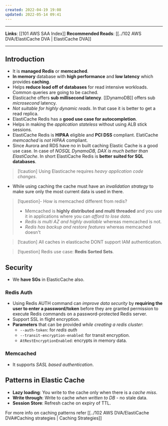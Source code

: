 ```yaml
---
created: 2022-04-19 19:08
updated: 2022-05-14 09:41
---
```

---
**Links**: [[101 AWS SAA Index]]
**Recommended Reads**: [[../102 AWS DVA/ElastiCache DVA | ElastiCache DVA]]

---

## Introduction
- It is **managed Redis** or **memcached**.
- **In memory** database with **high performance** and **low latency** which provides **caching**.
- Helps **reduce load off of databases** for read intensive workloads. Common queries are going to be cached. 
-   Elasticache offers **sub millisecond latency**. [[DynamoDB]] offers sub *microsecond* latency.
-   *Not suitable for highly dynamic reads*. In that case it is better to get a read replica.
-   ElastiCache Redis has a **good use case for autocompletion**.
- Helps in making the *application stateless* without using ALB stick sessions.
- ElastiCache Redis is **HIPAA** eligible and **PCI DSS** compliant. ElatiCache *memcached* is *not HIPAA* compliant.
- Since Aurora and RDS have no in built caching Elastic Cache is a good use case. In case of *NOSQL DynamoDB, DAX is much better than ElastiCache*. In short ElastiCache Redis is **better suited for SQL databases**.

> [!caution] Using Elasticache requires *heavy application code changes*.

- While using caching the cache must have an *invalidation strategy* to make sure only the most current data is used in there.

> [!question]- How is memcached different from redis?
> - Memcached is **highly distributed and multi threaded** and you use it in applications where you can *afford to lose data*.
> - *Redis is multi AZ and highly available* whereas memcached is not.
> - *Redis has backup and restore features* whereas memcached doesn't

> [!caution] All caches in elasticache DONT support IAM authentication.

> [!question] Redis use case: **Redis Sorted Sets**.

## Security
- We **have SGs** in ElasticCache also.
### Redis Auth
- Using Redis AUTH command can *improve data security* by **requiring the user to enter a password/token** before they are granted permission to execute Redis commands on a password-protected Redis server. 
- Support SSL in flight encryption.
- **Parameters** that can be provided *while creating a redis cluster*: 
	- `--auth-token`: for *redis auth*
	- `--transit-encryption-enabled`: for transit encryption.
	- `AtRestEncryptionEnabled`: encrypts in memory data.

### Memcached 
- It supports *SASL based authentication*.

## Patterns in Elastic Cache
- **Lazy loading**: You write to the cache only when there is a *cache miss*.
- **Write through**: Write to cache *when written to DB* - no stale data.
- **Session Store**: Refresh cache on expiry of TTL.

For more info on caching patterns refer [[../102 AWS DVA/ElastiCache DVA#Caching strategies | Caching Strategies]]

